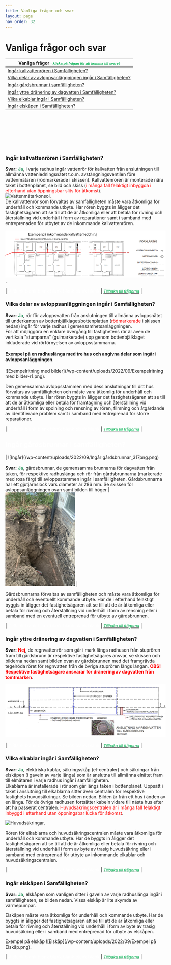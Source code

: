 ```yaml
---
title: Vanliga frågor och svar
layout: page
nav_order: 32
---
```

# Vanliga frågor och svar 

| **Vanliga frågor** <span style="color: #00B050; font-size: 11px; font-family: Arial; font-weight: italic;">- *klicka på frågan för att komma till svaret*</span> |
| -------- |
| [Ingår kallvattenrören i Samfälligheten?](https://hbgsamfall.win/pages/Vanliga%20fr%C3%A5gor%20och%20svar.html#ing%C3%A5r-kallvattenr%C3%B6ren-i-samf%C3%A4lligheten) |
| [Vilka delar av avloppsanläggningen ingår i Samfälligheten?](https://hbgsamfall.win/pages/Vanliga%20fr%C3%A5gor%20och%20svar.html#vilka-delar-av-avloppsanl%C3%A4ggningen-ing%C3%A5r-i-samf%C3%A4lligheten) |
| [Ingår gårdsbrunnar i samfälligheten?](https://hbgsamfall.win/pages/Vanliga%20fr%C3%A5gor%20och%20svar.html#ing%C3%A5r-g%C3%A5rdsbrunnar-i-samf%C3%A4lligheten) |
| [Ingår yttre dränering av dagvatten i Samfälligheten?](https://hbgsamfall.win/pages/Vanliga%20fr%C3%A5gor%20och%20svar.html#ing%C3%A5r-yttre-dr%C3%A4nering-av-dagvatten-i-samf%C3%A4lligheten) |
| [Vilka elkablar ingår i Samfälligheten?](https://hbgsamfall.win/pages/Vanliga%20fr%C3%A5gor%20och%20svar.html#vilka-elkablar-ing%C3%A5r-i-samf%C3%A4lligheten) |
| [Ingår elskåpen i Samfälligheten?](https://hbgsamfall.win/pages/Vanliga%20fr%C3%A5gor%20och%20svar.html#ing%C3%A5r-elsk%C3%A5pen-i-samf%C3%A4lligheten) |

<br><br><br><br><br><br>

### Ingår kallvattenrören i Samfälligheten?  
**Svar:** <span style="color: #339966;">**Ja**</span>, i varje radhus ingår vattenrör för kallvatten från anslutningen till allmänna vattenledningsnätet t.o.m. avstängningsventilen före vattenmätaren (rödmarkerade i skissen). Kallvattenrören är monterade nära taket i bottenplanet, se bild och skiss (<span style="color: #ff0000;">i många fall felaktigt inbyggda i efterhand utan öppningsbar slits för åtkomst</span>).  
![Vattenmätarkonsol](/wp-content/uploads/2022/09/Vattenmätarkonsoll.jpg).  
De kallvattenrör som förvaltas av samfälligheten måste vara åtkomliga för underhåll och kommande utbyte. Har rören byggts in åligger det fastighetsägaren att se till att de är åtkomliga eller att betala för rivning och återställning vid underhåll i form av reparationer samt i samband med entreprenaden för utbytet av de inkommande kallvattenrören.  

![Kallvattenledningen](/wp-content/uploads/2022/09/Kallvattenledning_r2.png).

| <span style="color: #ffffff;"># Blank blank blank blank blank blank blank</span> | [<span style="color: #00B050; font-size: 13px; font-family: Arial; font-weight: italic;">*Tillbaka till frågorna*</span>](https://hbgsamfall.win/pages/Vanliga%20fr%C3%A5gor%20och%20svar.html#vanliga-fr%C3%A5gor-och-svar)  |    
 
### Vilka delar av avloppsanläggningen ingår i Samfälligheten?  
**Svar:** <span style="color: #339966;">**Ja**</span>, rör för avloppsvatten från anslutningen till allmänna avloppsnätet till underkanten av bottenbjälklaget/bottenplattan (<span style="color: #ff0000;">rödmarkerade</span> i skissen nedan) ingår för varje radhus i gemensamhetsanläggningen.  
För att möjliggöra en enklare övergång till fastighetens rör är även de vertikala "stumparna" (gulmarkerade) upp genom bottenbjälklaget inkluderade vid rörförnyelsen av avloppsstammarna.  
#### Exempel på en radhuslänga med tre hus och angivna delar som ingår i avloppsanläggningen.  
![Exempelritning med bilder](/wp-content/uploads/2022/09/Exempelritning med bilder-r1.png).

Den gemensamma avloppsstammen med dess anslutningar till ditt hus förvaltas av samfälligheten och måste vara åtkomlig för underhåll och kommande utbyte. Har rören byggts in åligger det fastighetsägaren att se till att de är åtkomliga eller betala för framtagning och återställning vid underhåll i form av spolning och rensning av rören, filmning och åtgärdande av identifierade problem samt i samband med entreprenad för större reparationer.

| <span style="color: #ffffff;"># Blank blank blank blank blank blank blank</span> | [<span style="color: #00B050; font-size: 13px; font-family: Arial; font-weight: italic;">*Tillbaka till frågorna*</span>](https://hbgsamfall.win/pages/Vanliga%20fr%C3%A5gor%20och%20svar.html#vanliga-fr%C3%A5gor-och-svar)  |  

## <span style="color: #ffffff;">Ingår gårdsbrunnar i samfälligheten?</span>  

| ![Ingår](/wp-content/uploads/2022/09/Ingår gårdsbrunnar_317png.png) <br><br> **Svar:** <span style="color: #339966;">**Ja**</span>, gårdsbrunnar, de gemensamma brunnarna för dagvatten från taken, för respektive radhuslänga och rör från gårdsbrunnarna (markerade med rosa färg) till avloppsstammen ingår i samfälligheten. Gårdsbrunnarna har ett gjutjärnslock vars diameter är 286 mm. Se skissen för avloppsanläggningen ovan samt bilden till höger | ![Gårdsbrunn](/wp-content/uploads/2022/09/Gårdsbrunn-framgrävd.jpg) |  

Gårdsbrunnarna förvaltas av samfälligheten och måste vara åtkomliga för underhåll och eventuellt kommande utbyte. Har de i efterhand felaktigt byggts in åligger det fastighetsägaren att se till att de är åtkomliga eller betala för rivning och återställning vid underhåll i form av rensning eller i samband med en eventuell entreprenad för utbyte av gårdsbrunnen.  

| <span style="color: #ffffff;"># Blank blank blank blank blank blank blank</span> | [<span style="color: #00B050; font-size: 13px; font-family: Arial; font-weight: italic;">*Tillbaka till frågorna*</span>](https://hbgsamfall.win/pages/Vanliga%20fr%C3%A5gor%20och%20svar.html#vanliga-fr%C3%A5gor-och-svar)  |  

### Ingår yttre dränering av dagvatten i Samfälligheten?  
**Svar:** <span style="color: #ff0000;">**Nej**</span>, de regnvattenrör som går i mark längs radhusen från stuprören fram till gårdsbrunn är respektive fastighetsägares ansvar, se skissen och bilderna nedan samt bilden ovan av gårdsbrunnen med det framgrävda tegelröda röret för regnvatten från de övriga stuprören längs längan. <span style="color: #ff0000;">**OBS! Respektive fastighetsägare ansvarar för dränering av dagvatten från tomtmarken**</span>. 

![Yttre dränering av dagvatten](/wp-content/uploads/2022/09/Regnvatten-r1.png)

| <span style="color: #ffffff;"># Blank blank blank blank blank blank blank</span> | [<span style="color: #00B050; font-size: 13px; font-family: Arial; font-weight: italic;">*Tillbaka till frågorna*</span>](https://hbgsamfall.win/pages/Vanliga%20fr%C3%A5gor%20och%20svar.html#vanliga-fr%C3%A5gor-och-svar)  |   

### Vilka elkablar ingår i Samfälligheten?  
**Svar:** <span style="color: #339966;">**Ja**</span>, elektriska kablar, säkringsskåp (el-centraler) och säkringar från elskåpen (i gaveln av varje länga) som är anslutna till allmänna elnätet fram till elmätaren i varje radhus ingår i samfälligheten.  
Elkablarna är installerade i rör som går längs taken i bottenplanet. Uppsatt i taket i anslutning till elkablarna sitter även centralen för respektive fastighets huvudsäkringar. Se bilden nedan. Bilden är från ett hus i änden av en länga. För de övriga radhusen fortsätter kabeln vidare till nästa hus efter att ha passerat centralen. <span style="color: #ff0000;">Huvudsäkringscentralen är i många fall felaktigt inbyggd i efterhand utan öppningsbar lucka för åtkomst</span>. 

![Huvudsäkringar](/wp-content/uploads/2022/09/Huvudsäkringscentral.jpg).  

Rören för elkablarna och huvudsäkringscentralen måste vara åtkomliga för underhåll och kommande utbyte. Har de byggts in åligger det fastighetsägaren att se till att de är åtkomliga eller betala för rivning och återställning vid underhåll i form av byte av trasig huvudsäkring eller i samband med entreprenad för utbyte av inkommande elkablar och huvudsäkringscentralen.

| <span style="color: #ffffff;"># Blank blank blank blank blank blank blank</span> | [<span style="color: #00B050; font-size: 13px; font-family: Arial; font-weight: italic;">*Tillbaka till frågorna*</span>](https://hbgsamfall.win/pages/Vanliga%20fr%C3%A5gor%20och%20svar.html#vanliga-fr%C3%A5gor-och-svar)  |    

### Ingår elskåpen i Samfälligheten?  
**Svar:** <span style="color: #339966;">**Ja**</span>, elskåpen som vanligen sitter i gaveln av varje radhuslänga ingår i samfälligheten, se bilden nedan. Vissa elskåp är lite skymda av värmepumpar. 

Elskåpen måste vara åtkomliga för underhåll och kommande utbyte. Har de byggts in åligger det fastighetsägaren att se till att de är åtkomliga eller betala för rivning och återställning vid underhåll i form av byte av trasig huvudsäkring eller i samband med entreprenad för utbyte av elskåpen. 

Exempel på elskåp 
![Elskåp](/wp-content/uploads/2022/09/Exempel på Elskåp.png).

| <span style="color: #ffffff;"># Blank blank blank blank blank blank blank</span> | [<span style="color: #00B050; font-size: 13px; font-family: Arial; font-weight: italic;">*Tillbaka till frågorna*</span>](https://hbgsamfall.win/pages/Vanliga%20fr%C3%A5gor%20och%20svar.html#vanliga-fr%C3%A5gor-och-svar)  | 
